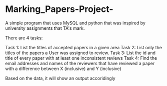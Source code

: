 # Marking_Papers-Project-
A simple program that uses MySQL and python that was inspired by university assignments that TA's mark. 

There are 4 tasks:

  Task 1: List the titles of accepted papers in a given area
  Task 2: List only the titles of the papers a User was assigned to review.
  Task 3: List the id and title of every paper with at least one inconsistent reviews
  Task 4: Find the email addresses and names of the reviewers that have reviewed a paper with a difference between X (inclusive) and Y (inclusive)

Based on the data, it will show an output accoridingly
